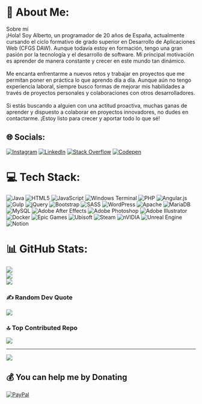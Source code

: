 # 💫 About Me:
Sobre mí<br>¡Hola! Soy Alberto, un programador de 20 años de España, actualmente cursando el ciclo formativo de grado superior en Desarrollo de Aplicaciones Web (CFGS DAW). Aunque todavía estoy en formación, tengo una gran pasión por la tecnología y el desarrollo de software. Mi principal motivación es aprender de manera constante y crecer en este mundo tan dinámico.<br><br>Me encanta enfrentarme a nuevos retos y trabajar en proyectos que me permitan poner en práctica lo que aprendo día a día. Aunque aún no tengo experiencia laboral, siempre busco formas de mejorar mis habilidades a través de proyectos personales y colaboraciones con otros desarrolladores.<br><br>Si estás buscando a alguien con una actitud proactiva, muchas ganas de aprender y dispuesto a colaborar en proyectos innovadores, no dudes en contactarme. ¡Estoy listo para crecer y aportar todo lo que sé!


## 🌐 Socials:
[![Instagram](https://img.shields.io/badge/Instagram-%23E4405F.svg?logo=Instagram&logoColor=white)](https://instagram.com/albertojmnz__) [![LinkedIn](https://img.shields.io/badge/LinkedIn-%230077B5.svg?logo=linkedin&logoColor=white)](https://linkedin.com/in/albertojimenezgranados) [![Stack Overflow](https://img.shields.io/badge/-Stackoverflow-FE7A16?logo=stack-overflow&logoColor=white)](https://stackoverflow.com/users/20438460) [![Codepen](https://img.shields.io/badge/Codepen-000000?style=for-the-badge&logo=codepen&logoColor=white)](https://codepen.io/alberto-jimenez-the-decoder) 

# 💻 Tech Stack:
![Java](https://img.shields.io/badge/java-%23ED8B00.svg?style=for-the-badge&logo=openjdk&logoColor=white) ![HTML5](https://img.shields.io/badge/html5-%23E34F26.svg?style=for-the-badge&logo=html5&logoColor=white) ![JavaScript](https://img.shields.io/badge/javascript-%23323330.svg?style=for-the-badge&logo=javascript&logoColor=%23F7DF1E) ![Windows Terminal](https://img.shields.io/badge/Windows%20Terminal-%234D4D4D.svg?style=for-the-badge&logo=windows-terminal&logoColor=white) ![PHP](https://img.shields.io/badge/php-%23777BB4.svg?style=for-the-badge&logo=php&logoColor=white) ![Angular.js](https://img.shields.io/badge/angular.js-%23E23237.svg?style=for-the-badge&logo=angularjs&logoColor=white) ![Gulp](https://img.shields.io/badge/GULP-%23CF4647.svg?style=for-the-badge&logo=gulp&logoColor=white) ![jQuery](https://img.shields.io/badge/jquery-%230769AD.svg?style=for-the-badge&logo=jquery&logoColor=white) ![Bootstrap](https://img.shields.io/badge/bootstrap-%238511FA.svg?style=for-the-badge&logo=bootstrap&logoColor=white) ![SASS](https://img.shields.io/badge/SASS-hotpink.svg?style=for-the-badge&logo=SASS&logoColor=white) ![WordPress](https://img.shields.io/badge/WordPress-%23117AC9.svg?style=for-the-badge&logo=WordPress&logoColor=white) ![Apache](https://img.shields.io/badge/apache-%23D42029.svg?style=for-the-badge&logo=apache&logoColor=white) ![MariaDB](https://img.shields.io/badge/MariaDB-003545?style=for-the-badge&logo=mariadb&logoColor=white) ![MySQL](https://img.shields.io/badge/mysql-4479A1.svg?style=for-the-badge&logo=mysql&logoColor=white) ![Adobe After Effects](https://img.shields.io/badge/Adobe%20After%20Effects-9999FF.svg?style=for-the-badge&logo=Adobe%20After%20Effects&logoColor=white) ![Adobe Photoshop](https://img.shields.io/badge/adobe%20photoshop-%2331A8FF.svg?style=for-the-badge&logo=adobe%20photoshop&logoColor=white) ![Adobe Illustrator](https://img.shields.io/badge/adobe%20illustrator-%23FF9A00.svg?style=for-the-badge&logo=adobe%20illustrator&logoColor=white) ![Docker](https://img.shields.io/badge/docker-%230db7ed.svg?style=for-the-badge&logo=docker&logoColor=white) ![Epic Games](https://img.shields.io/badge/epicgames-%23313131.svg?style=for-the-badge&logo=epicgames&logoColor=white) ![Ubisoft](https://img.shields.io/badge/Ubisoft-%23F5F5F5.svg?style=for-the-badge&logo=Ubisoft&logoColor=black) ![Steam](https://img.shields.io/badge/steam-%23000000.svg?style=for-the-badge&logo=steam&logoColor=white) ![nVIDIA](https://img.shields.io/badge/nVIDIA-%2376B900.svg?style=for-the-badge&logo=nVIDIA&logoColor=white) ![Unreal Engine](https://img.shields.io/badge/unrealengine-%23313131.svg?style=for-the-badge&logo=unrealengine&logoColor=white) ![Notion](https://img.shields.io/badge/Notion-%23000000.svg?style=for-the-badge&logo=notion&logoColor=white)
# 📊 GitHub Stats:
![](https://github-readme-stats.vercel.app/api?username=ajimgra2211&theme=transparent&hide_border=false&include_all_commits=false&count_private=false)<br/>
![](https://github-readme-streak-stats.herokuapp.com/?user=ajimgra2211&theme=transparent&hide_border=false)<br/>
![](https://github-readme-stats.vercel.app/api/top-langs/?username=ajimgra2211&theme=transparent&hide_border=false&include_all_commits=false&count_private=false&layout=compact)

### ✍️ Random Dev Quote
![](https://quotes-github-readme.vercel.app/api?type=horizontal&theme=radical)

### 🔝 Top Contributed Repo
![](https://github-contributor-stats.vercel.app/api?username=ajimgra2211&limit=5&theme=dark&combine_all_yearly_contributions=true)

---
[![](https://visitcount.itsvg.in/api?id=ajimgra2211&icon=0&color=0)](https://visitcount.itsvg.in)

  ## 💰 You can help me by Donating
  [![PayPal](https://img.shields.io/badge/PayPal-00457C?style=for-the-badge&logo=paypal&logoColor=white)](https://paypal.me/ajimgra2211) 

  
<!-- Proudly created with GPRM ( https://gprm.itsvg.in ) -->
